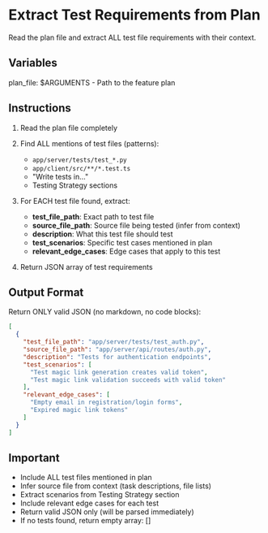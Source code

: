 # Extract Test Requirements from Plan

Read the plan file and extract ALL test file requirements with their context.

## Variables
plan_file: $ARGUMENTS - Path to the feature plan

## Instructions

1. Read the plan file completely
2. Find ALL mentions of test files (patterns):
   - `app/server/tests/test_*.py`
   - `app/client/src/**/*.test.ts`
   - "Write tests in..."
   - Testing Strategy sections

3. For EACH test file found, extract:
   - **test_file_path**: Exact path to test file
   - **source_file_path**: Source file being tested (infer from context)
   - **description**: What this test file should test
   - **test_scenarios**: Specific test cases mentioned in plan
   - **relevant_edge_cases**: Edge cases that apply to this test

4. Return JSON array of test requirements

## Output Format

Return ONLY valid JSON (no markdown, no code blocks):

```json
[
  {
    "test_file_path": "app/server/tests/test_auth.py",
    "source_file_path": "app/server/api/routes/auth.py",
    "description": "Tests for authentication endpoints",
    "test_scenarios": [
      "Test magic link generation creates valid token",
      "Test magic link validation succeeds with valid token"
    ],
    "relevant_edge_cases": [
      "Empty email in registration/login forms",
      "Expired magic link tokens"
    ]
  }
]
```

## Important
- Include ALL test files mentioned in plan
- Infer source file from context (task descriptions, file lists)
- Extract scenarios from Testing Strategy section
- Include relevant edge cases for each test
- Return valid JSON only (will be parsed immediately)
- If no tests found, return empty array: []
